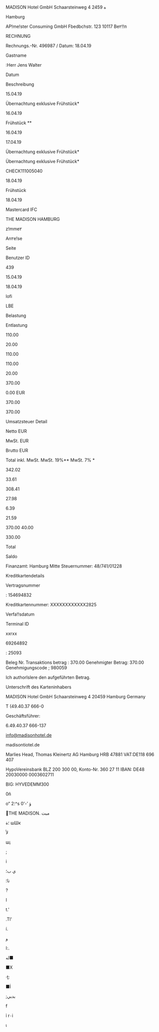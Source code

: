 MADISON Hotel GmbH  Schaarsteinweg 4 2459 ه

Hamburg

AP!me!ster Consuming  GmbH
Fbedbchstr.  123
10117  Ве٢!!п

RECHNUNG

Rechnungs.-Nr. 496987 /
Datum:  18.04.19

Gastname

:Herr Jens Walter

Datum

Beschreibung

15.04.19

Übernachtung exklusive  Frühstück*

16.04.19

Frühstück **

16.04.19

17.04.19

Übernachtung exklusive  Frühstück*

Übernachtung exklusive  Frühstück*

СНЕСК111005040

18.04.19

Frühstück

18.04.19

Mastercard  IFC

THE
MADISON
HAMBURG

z!mme٢

An٢e!se

Seite

Benutzer  ID

439

15.04.19

18.04.19

lofi

LBE

Belastung

Entlastung

110.00

20.00

110.00

110.00

20.00

370.00

0.00  EUR

370.00

370.00

Umsatzsteuer Detail

Netto  EUR

MwSt.  EUR

Brutto  EUR

Total  inkl.  MwSt.
MwSt. 19%**
MwSt.  7%  *

342.02

33.61

308.41

27.98

6.39

21.59

370.00
40.00

330.00

Total

Saldo

Finanzamt:  Hamburg  Mitte
Steuernummer:  48/741/01228

Kreditkartendetails

Vertragsnummer

: 154694832

Kreditkartennummer:  ΧΧΧΧΧΧΧΧΧΧΧΧ2825

Verfa!!sdatum

Terminal  ID

xxrxx

69264892

:  25093

Beleg  Nr.
Transaktions betrag
:  370.00
Genehmigter Betrag:  370.00
Genehmigungscode  ;  980059

Ich  authorlslere den  aufgeführten  Betrag.

Unterschrift des  Karteninhabers

MADISON  Hotel  GmbH
Schaarsteinweg  4
20459  Hamburg
Germany

T  (49.40.37  666-0

Geschäftsführer:

6.49.40.37 666-137

info@madisonhotel.de

madisontiotel.de

Marlies  Head,  Thomas  Kleinertz
AG  Hamburg  HRB  47881
VAT:DE118  696  407

HypoVereinsbank
BLZ 200  300  00,  Konto-Nr.  360  27  11
IBAN:  DE48  20030000  0003602711

BIG:  HYVEDEMM300

0ñ

o“
؛2^s
0'-’
ؤ

THE
MADISON.
مبت

؛ة
шШк

لأ

ш¡

;

i

ي
ب؛

تا؛

?

ا

t.'

.Tl'

í.

و

ا:.

له■

■X

·ţ:

■İ

;بدبي

f

ỉ
r٠i

เ

